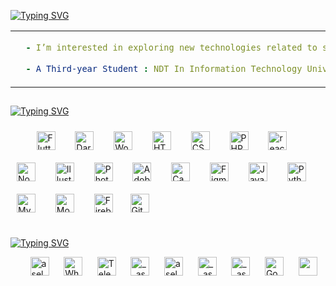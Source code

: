 <a href=""><img src="https://readme-typing-svg.demolab.com?font=Comme&weight=600&size=14&pause=2000&center=true&vCenter=true&width=900&lines=Hi%2C+%F0%9F%91%8B++I%E2%80%99m+Asela+Madusanka+.+.+.;%F0%9F%91%A8%E2%80%8D%F0%9F%8E%93+Student+at+University+of+Moratuwa+.+.+.;%F0%9F%A7%91%E2%80%8D%F0%9F%92%BB+Software+Engineer+.+.+.;%F0%9F%93%B1+Mobile+App+Developer+.+.+." alt="Typing SVG" /></a>

<table style="line-height: 0;"><tr><td valign="center" width="80%">

  ```yaml
	- I’m interested in exploring new technologies related to software development
	
	- A Third-year Student : NDT In Information Technology University of Moratuwa
```	

  </td>
<td valign="middle" align="center" width="20%">
  <div>
    <a href="https://aselamadusanka.me/" target="_blank">
  <img src="https://media4.giphy.com/media/v1.Y2lkPTc5MGI3NjExMTQ0Y2NkNjg3YzA2YzRiZWViZWE2M2M4YWUyYTA5ZmIwZDJiYTM0OCZjdD1z/WFZvB7VIXBgiz3oDXE/giphy.gif" style="width: 80%; display: block; margin: 0 auto;">
    </a>
  </div>  
</td>
</table>

<!-- - ###### I'm currently working as an ` Intern Software Engineer ` at &nbsp; [<img src="https://v1.softmint.net/img/softmintlogoblack.png" height="30em" align="center" alt="Softmint Software Solutions" title="Softmint Software Solutions"/>](https://v1.softmint.net/)  &nbsp;&nbsp; in company my&nbsp; ` working ` &nbsp;&nbsp;[<img src="https://cdn0.iconfinder.com/data/icons/social-media-2185/512/social__media__social_media__github_-512.png" height="30em" align="center" alt="asea-softmint" title="asela-softmint"/>](https://github.com/asela-softmint) -->

<!-- <a href="https://v1.softmint.net/" target="_blank"><img src="https://readme-typing-svg.demolab.com?font=Comme&weight=500&size=12&pause=1000&color=85F7E7&repeat=false&width=1000&height=30&lines=I'm+currently+working+as+an+Intern+Software+Engineer+at++Softmint+Software+Solutions+(PVT)+Ltd" alt="Typing SVG" /></a>
<a href="https://github.com/asela-softmint" target="_blank"><img src="https://readme-typing-svg.demolab.com?font=Comme&weight=500&size=12&pause=1000&color=85F7E7&repeat=false&width=1000&height=30&lines=In+company+my+working+GitHub+account++%3A++asela-softmint" alt="Typing SVG" /></a>
<a href="https://www.linkedin.com/in/aselamadusanka/" target="_blank"><img src="https://readme-typing-svg.demolab.com?font=Comme&weight=500&size=12&pause=1000&color=85F7E7&repeat=false&width=1000&height=30&lines=&nbsp;&nbsp;Reach+me+via+LinkedIn++%3A++Asela+Madusanka" alt="Typing SVG" /></a> -->
##
<!-- <table style="line-height: 0;"><tr><td valign="center" width="75%">

#### Languages and Tools : <br>

<div align="center">
<a href="https://flutter.dev/" target="_blank"><img style="margin: 10px" src="https://profilinator.rishav.dev/skills-assets/flutterio-icon.svg" alt="Flutter" height="30" /></a> &nbsp;
<a href="https://dart.dev/" target="_blank"><img style="margin: 10px" src="https://profilinator.rishav.dev/skills-assets/dartlang-icon.svg" alt="Dart" height="30" /></a> &nbsp;
<a href="https://wordpress.com/" target="_blank"><img style="margin: 10px" src="https://upload.wikimedia.org/wikipedia/commons/thumb/9/98/WordPress_blue_logo.svg/2048px-WordPress_blue_logo.svg.png" alt="WordPress" height="30" /></a> &nbsp;
<a href="https://en.wikipedia.org/wiki/HTML5" target="_blank"><img style="margin: 10px" src="https://upload.wikimedia.org/wikipedia/commons/thumb/6/61/HTML5_logo_and_wordmark.svg/640px-HTML5_logo_and_wordmark.svg.png" alt="HTML5" height="30" /></a> &nbsp;
<a href="https://www.w3schools.com/css/" target="_blank"><img style="margin: 10px" src="https://upload.wikimedia.org/wikipedia/commons/thumb/d/d5/CSS3_logo_and_wordmark.svg/1452px-CSS3_logo_and_wordmark.svg.png" alt="CSS3" height="30" /></a> &nbsp;
<a href="https://www.php.net/" target="_blank"><img style="margin: 10px" src="https://pngimg.com/uploads/php/php_PNG29.png" alt="PHP" height="30" /></a> &nbsp;
<a href="https://react.dev/" target="_blank"><img style="margin: 10px" src="https://upload.wikimedia.org/wikipedia/commons/thumb/a/a7/React-icon.svg/2300px-React-icon.svg.png" alt="react" height="30" /></a> &nbsp;
<a href="https://nodejs.org/en" target="_blank"><img style="margin: 10px" src="https://cdn-icons-png.flaticon.com/512/5968/5968322.png" alt="NodeJs" height="30" /></a> &nbsp;  
<a href="https://www.adobe.com/in/products/illustrator.html" target="_blank"><img style="margin: 10px" src="https://upload.wikimedia.org/wikipedia/commons/thumb/f/fb/Adobe_Illustrator_CC_icon.svg/2101px-Adobe_Illustrator_CC_icon.svg.png" alt="Illustrator" height="30" /></a> &nbsp; 
<a href="https://www.adobe.com/in/products/photoshop.html" target="_blank"><img style="margin: 10px" src="https://upload.wikimedia.org/wikipedia/commons/thumb/a/af/Adobe_Photoshop_CC_icon.svg/640px-Adobe_Photoshop_CC_icon.svg.png" alt="Photoshop" height="30" /></a> &nbsp;
<a href="https://www.adobe.com/in/products/xd.html" target="_blank"><img style="margin: 10px" src="https://upload.wikimedia.org/wikipedia/commons/thumb/c/c2/Adobe_XD_CC_icon.svg/2101px-Adobe_XD_CC_icon.svg.png" alt="Adobe XD" height="30" /></a> &nbsp; 
<a href="https://www.canva.com/" target="_blank"><img style="margin: 10px" src="https://upload.wikimedia.org/wikipedia/commons/thumb/0/08/Canva_icon_2021.svg/600px-Canva_icon_2021.svg.png?20220821125247" alt="Canva" height="30" /></a> &nbsp;
<a href="https://www.figma.com/" target="_blank"><img style="margin: 10px" src="https://upload.wikimedia.org/wikipedia/commons/thumb/3/33/Figma-logo.svg/1667px-Figma-logo.svg.png" alt="Figma" height="30" /></a> &nbsp;
<a href="https://www.javascript.com/" target="_blank"><img style="margin: 10px" src="https://upload.wikimedia.org/wikipedia/commons/6/6a/JavaScript-logo.png" alt="JavaScript" height="30" /></a> &nbsp;
<a href="https://www.python.org/" target="_blank"><img style="margin: 10px" src="https://upload.wikimedia.org/wikipedia/commons/thumb/c/c3/Python-logo-notext.svg/1869px-Python-logo-notext.svg.png" alt="Python" height="30" /></a> &nbsp;
<a href="https://www.mysql.com/" target="_blank"><img style="margin: 10px" src="https://1000logos.net/wp-content/uploads/2020/08/MySQL-Logo.png" alt="MySQL" height="30" /></a> &nbsp;
<a href="https://www.mongodb.com/" target="_blank"><img style="margin: 10px" src="https://profilinator.rishav.dev/skills-assets/mongodb-original-wordmark.svg" alt="MongoDB" height="30" /></a> &nbsp;	
<a href="https://firebase.google.com/" target="_blank"><img style="margin: 10px" src="https://profilinator.rishav.dev/skills-assets/firebase.png" alt="Firebase" height="30" /></a>&nbsp;
<a href="https://www.apple.com/ios/ios-16/" target="_blank"><img style="margin: 10px" src="https://upload.wikimedia.org/wikipedia/commons/thumb/c/ca/IOS_logo.svg/2048px-IOS_logo.svg.png" alt="IOS" height="30" /></a> &nbsp;
<a href="https://developer.android.com/" target="_blank"><img style="margin: 10px" src="https://upload.wikimedia.org/wikipedia/commons/thumb/6/64/Android_logo_2019_%28stacked%29.svg/880px-Android_logo_2019_%28stacked%29.svg.png" alt="Android" height="30" /></a> &nbsp;
<a href="https://azure.microsoft.com/en-in/" target="_blank"><img style="margin: 10px" src="https://profilinator.rishav.dev/skills-assets/microsoft_azure-icon.svg" alt="Azure" height="30" /></a> &nbsp;
<a href="https://github.com/" target="_blank"><img style="margin: 10px" src="https://profilinator.rishav.dev/skills-assets/git-scm-icon.svg" alt="Git" height="30" /></a>   
</div> 

  </td>
	
<td valign="center" width="25%">
	  
#### Connect with me :<br>
<div align="center">   
<a href="https://linkedin.com/in/aselamadusanka" target="blank"><img align="center" src="https://cdn3.iconfinder.com/data/icons/social-life/512/linkedin-512.png" alt="aselamadusanka" height="35" width="35" /></a> &nbsp;
<a href="https://twitter.com/__asela_" target="blank"><img align="center" src="https://cdn4.iconfinder.com/data/icons/social-life/512/twitter-512.png" alt="__asela_" height="35" width="35" /></a> &nbsp;
<a href="https://fb.com/asela1madusanka" target="blank"><img align="center" src="https://cdn3.iconfinder.com/data/icons/social-life/512/facebook-512.png" alt="asela1madusanka" height="35" width="35" /></a> &nbsp;
<a href="https://instagram.com/__asela_" target="blank"><img align="center" src="https://cdn3.iconfinder.com/data/icons/social-life/512/instagram-512.png" alt="__asela_" height="35" width="35" /></a>
<a href="https://www.youtube.com/channel/UCj9c0uUITZ52PFNWIUoDf3w" target="blank"><img align="center" src="https://cdn4.iconfinder.com/data/icons/social-life/512/youtube-1-512.png" alt="https://www.youtube.com/channel/ucj9c0uuitz52pfnwiuodf3w" height="35" width="35" /></a> &nbsp;
<a href="https://wa.me/0769935272" target="blank"><img align="center" src="https://cdn4.iconfinder.com/data/icons/social-life/512/whatsapp-512.png" alt="WhatsApp" height="35" width="35" /></a> &nbsp;
<a href="https://t.me/a_s_e_l_a_madusanka" target="blank"><img align="center" src="https://cdn4.iconfinder.com/data/icons/social-life/512/telegram-512.png" alt="Telegram" height="35" width="35" /></a> &nbsp;
<a href="mailto: asela1madusanka@gmail.com" target="blank"><img align="center" src="https://cdn4.iconfinder.com/data/icons/social-life/512/hangouts-512.png" alt="Hangouts" height="35" width="35" /></a>
</div>  
</td>
</table> -->
<a href="" target="_blank"><img src="https://readme-typing-svg.demolab.com?font=Open+Sans&weight=600&size=13&pause=1000&color=F7CA98&repeat=false&width=435&height=25&lines=+Languages+and+Tools+%3A" alt="Typing SVG" /></a>

<div align="start">
&nbsp;&nbsp;&nbsp;&nbsp;&nbsp;&nbsp;&nbsp;&nbsp;<a href="https://flutter.dev/" target="_blank"><img style="margin: 10px" src="https://profilinator.rishav.dev/skills-assets/flutterio-icon.svg" alt="Flutter" height="30" /></a> &nbsp;
<a href="https://dart.dev/" target="_blank"><img style="margin: 10px" src="https://profilinator.rishav.dev/skills-assets/dartlang-icon.svg" alt="Dart" height="30" /></a> &nbsp;
<a href="https://wordpress.com/" target="_blank"><img style="margin: 10px" src="https://upload.wikimedia.org/wikipedia/commons/thumb/9/98/WordPress_blue_logo.svg/2048px-WordPress_blue_logo.svg.png" alt="WordPress" height="30" /></a> &nbsp;
<a href="https://en.wikipedia.org/wiki/HTML5" target="_blank"><img style="margin: 10px" src="https://upload.wikimedia.org/wikipedia/commons/thumb/6/61/HTML5_logo_and_wordmark.svg/640px-HTML5_logo_and_wordmark.svg.png" alt="HTML5" height="30" /></a> &nbsp;
<a href="https://www.w3schools.com/css/" target="_blank"><img style="margin: 10px" src="https://upload.wikimedia.org/wikipedia/commons/thumb/d/d5/CSS3_logo_and_wordmark.svg/1452px-CSS3_logo_and_wordmark.svg.png" alt="CSS3" height="30" /></a> &nbsp;
<a href="https://www.gatsbyjs.com/" target="_blank"><img style="margin: 10px" src="https://upload.wikimedia.org/wikipedia/en/d/d0/Gatsby_Logo.png" alt="PHP" height="30" /></a> &nbsp;
<a href="https://app.netlify.com/" target="_blank"><img style="margin: 10px" src="https://cdn.freebiesupply.com/logos/large/2x/netlify-logo-svg-vector.svg" alt="react" height="30" /></a> &nbsp;
<a href="https://nodejs.org/en" target="_blank"><img style="margin: 10px" src="https://cdn-icons-png.flaticon.com/512/5968/5968322.png" alt="NodeJs" height="30" /></a> &nbsp;  
<a href="https://www.adobe.com/in/products/illustrator.html" target="_blank"><img style="margin: 10px" src="https://upload.wikimedia.org/wikipedia/commons/thumb/f/fb/Adobe_Illustrator_CC_icon.svg/2101px-Adobe_Illustrator_CC_icon.svg.png" alt="Illustrator" height="30" /></a> &nbsp; 
<a href="https://www.adobe.com/in/products/photoshop.html" target="_blank"><img style="margin: 10px" src="https://upload.wikimedia.org/wikipedia/commons/thumb/a/af/Adobe_Photoshop_CC_icon.svg/640px-Adobe_Photoshop_CC_icon.svg.png" alt="Photoshop" height="30" /></a> &nbsp;
<a href="https://www.adobe.com/in/products/xd.html" target="_blank"><img style="margin: 10px" src="https://upload.wikimedia.org/wikipedia/commons/thumb/c/c2/Adobe_XD_CC_icon.svg/2101px-Adobe_XD_CC_icon.svg.png" alt="Adobe XD" height="30" /></a> &nbsp; 
<a href="https://www.canva.com/" target="_blank"><img style="margin: 10px" src="https://upload.wikimedia.org/wikipedia/commons/thumb/0/08/Canva_icon_2021.svg/600px-Canva_icon_2021.svg.png?20220821125247" alt="Canva" height="30" /></a> &nbsp;
<a href="https://www.figma.com/" target="_blank"><img style="margin: 10px" src="https://upload.wikimedia.org/wikipedia/commons/thumb/3/33/Figma-logo.svg/1667px-Figma-logo.svg.png" alt="Figma" height="30" /></a> &nbsp;
<a href="https://www.javascript.com/" target="_blank"><img style="margin: 10px" src="https://upload.wikimedia.org/wikipedia/commons/6/6a/JavaScript-logo.png" alt="JavaScript" height="30" /></a> &nbsp;
<a href="https://www.python.org/" target="_blank"><img style="margin: 10px" src="https://upload.wikimedia.org/wikipedia/commons/thumb/c/c3/Python-logo-notext.svg/1869px-Python-logo-notext.svg.png" alt="Python" height="30" /></a> &nbsp;
<a href="https://www.mysql.com/" target="_blank"><img style="margin: 10px" src="https://1000logos.net/wp-content/uploads/2020/08/MySQL-Logo.png" alt="MySQL" height="30" /></a> &nbsp;
<a href="https://www.mongodb.com/" target="_blank"><img style="margin: 10px" src="https://profilinator.rishav.dev/skills-assets/mongodb-original-wordmark.svg" alt="MongoDB" height="30" /></a> &nbsp;	
<a href="https://firebase.google.com/" target="_blank"><img style="margin: 10px" src="https://profilinator.rishav.dev/skills-assets/firebase.png" alt="Firebase" height="30" /></a>&nbsp;
<!-- <a href="https://www.apple.com/ios/ios-16/" target="_blank"><img style="margin: 10px" src="https://upload.wikimedia.org/wikipedia/commons/thumb/c/ca/IOS_logo.svg/2048px-IOS_logo.svg.png" alt="IOS" height="30" /></a> &nbsp;
<a href="https://developer.android.com/" target="_blank"><img style="margin: 10px" src="https://upload.wikimedia.org/wikipedia/commons/thumb/6/64/Android_logo_2019_%28stacked%29.svg/880px-Android_logo_2019_%28stacked%29.svg.png" alt="Android" height="30" /></a> &nbsp;
<a href="https://azure.microsoft.com/en-in/" target="_blank"><img style="margin: 10px" src="https://profilinator.rishav.dev/skills-assets/microsoft_azure-icon.svg" alt="Azure" height="30" /></a> &nbsp; -->
<a href="https://github.com/" target="_blank"><img style="margin: 10px" src="https://profilinator.rishav.dev/skills-assets/git-scm-icon.svg" alt="Git" height="30" /></a>   
</div>  


<!-- ---

### Github Stats :<br><br>
<div align="center">
  <table style="margin: auto; line-height: 0;">
    <tr>
      <td valign="center" width="48%">
        <img align="center" src="https://github-readme-stats.vercel.app/api?username=aselamadusanka&theme=gotham&show_icons=true" >
      </td>
      <td valign="center" width="52%">
        <a href="https://github.com/aselamadusanka/github-readme-stats">
  	<img src="https://github-readme-streak-stats.herokuapp.com/?user=aselamadusanka&theme=gotham&hide_border=true"></a>
      </td>
    </tr>
  </table>
</div> -->


##

<a href="" target="_blank"><img src="https://readme-typing-svg.demolab.com?font=Open+Sans&weight=600&size=13&pause=1000&color=F7CA98&repeat=false&width=435&height=25&lines=Connect+with+me+%3A" alt="Typing SVG" /></a>

<p align="start">   
&nbsp;&nbsp;&nbsp;&nbsp;&nbsp;&nbsp;&nbsp;&nbsp;<a href="https://linkedin.com/in/aselamadusanka" target="blank"><img align="center" src="https://upload.wikimedia.org/wikipedia/commons/thumb/8/81/LinkedIn_icon.svg/2048px-LinkedIn_icon.svg.png" alt="aselamadusanka" height="30" width="30" /></a> &nbsp;&nbsp;&nbsp;&nbsp;
<a href="https://wa.me/+94769935272" target="blank"><img align="center" src="https://seeklogo.com/images/W/whatsapp-icon-logo-BDC0A8063B-seeklogo.com.png" alt="WhatsApp" height="30" width="30" /></a> &nbsp;&nbsp;&nbsp;&nbsp;
<a href="https://t.me/a_s_e_l_a_madusanka" target="blank"><img align="center" src="https://upload.wikimedia.org/wikipedia/commons/thumb/8/82/Telegram_logo.svg/480px-Telegram_logo.svg.png" alt="Telegram" height="30" width="30" /></a> &nbsp;&nbsp;&nbsp;&nbsp;
<a href="https://twitter.com/__asela_" target="blank"><img align="center" src="https://upload.wikimedia.org/wikipedia/commons/5/57/X_logo_2023_%28white%29.png" alt="__asela_" height="30" width="30" /></a> &nbsp;&nbsp;&nbsp;&nbsp;
<!-- <a href="mailto: asela1madusanka@gmail.com" target="blank"><img align="center" src="https://upload.wikimedia.org/wikipedia/commons/thumb/7/7e/Gmail_icon_%282020%29.svg/1024px-Gmail_icon_%282020%29.svg.png" alt="Hangouts" height="30" width="35" /></a> &nbsp;&nbsp;&nbsp;&nbsp; -->
<a href="https://fb.com/asela1madusanka" target="blank"><img align="center" src="https://upload.wikimedia.org/wikipedia/commons/6/6c/Facebook_Logo_2023.png" alt="asela1madusanka" height="30" width="30" /></a> &nbsp;&nbsp;&nbsp;&nbsp;
<a href="https://instagram.com/__asela_" target="blank"><img align="center" src="https://upload.wikimedia.org/wikipedia/commons/thumb/9/95/Instagram_logo_2022.svg/1200px-Instagram_logo_2022.svg.png" alt="__asela_" height="30" width="30" /></a> &nbsp;&nbsp;&nbsp;&nbsp;
<a href="https://www.threads.net/@__asela_" target="blank"><img align="center" src="https://upload.wikimedia.org/wikipedia/commons/thumb/0/01/Threads_%28app%29.svg/1200px-Threads_%28app%29.svg.png" alt="__asela_" height="30" width="30" /></a> &nbsp;&nbsp;&nbsp;&nbsp;
<!-- <a href="https://www.youtube.com/channel/UCj9c0uUITZ52PFNWIUoDf3w" target="blank"><img align="center" src="https://upload.wikimedia.org/wikipedia/commons/e/ef/Youtube_logo.png?20220706172052" alt="https://www.youtube.com/channel/ucj9c0uuitz52pfnwiuodf3w" height="30" width="35" /></a> &nbsp;&nbsp;&nbsp;&nbsp; -->
<a href="https://goo.gl/maps/9nAGG86HGBQDWtTk9" target="blank"><img align="center" src="https://upload.wikimedia.org/wikipedia/commons/thumb/3/39/Google_Maps_icon_%282015-2020%29.svg/1200px-Google_Maps_icon_%282015-2020%29.svg.png" alt="Google Map" height="30" width="30" /></a> &nbsp;&nbsp;&nbsp;&nbsp;
<a href="https://aselamadusanka.me/" target="blank"><img align="center" src="https://cdn.iconscout.com/icon/free/png-256/free-user-avatar-contact-portfolio-personal-portrait-profile-1-5182.png" height="30" width="30" /></a> &nbsp;&nbsp;&nbsp;&nbsp;
</p>

<!-- ##
	
<div style="text-align: center;">
  <picture>
    <source media="(prefers-color-scheme: dark)" srcset="https://raw.githubusercontent.com/platane/platane/output/github-contribution-grid-snake-dark.svg">
    <source media="(prefers-color-scheme: light)" srcset="https://raw.githubusercontent.com/platane/platane/output/github-contribution-grid-snake.svg">
    <img alt="github contribution grid snake animation" src="https://raw.githubusercontent.com/platane/platane/output/github-contribution-grid-snake.svg">
  </picture>
</div> -->

